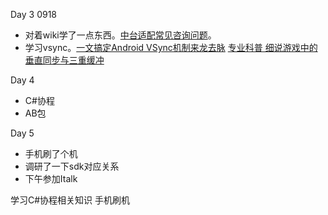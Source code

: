 Day 3  0918
* 对着wiki学了一点东西。[中台适配常见咨询问题](https://wiki.huawei.com/domains/4655/wiki/39188/WIKI202409064527250)。
* 学习vsync。[一文搞定Android VSync机制来龙去脉](https://blog.csdn.net/feelabclihu/article/details/132114454)  [专业科普 细说游戏中的垂直同步与三重缓冲](https://www.bilibili.com/read/cv6797272/)

Day 4 
* C#协程
* AB包

Day 5
* 手机刷了个机
* 调研了一下sdk对应关系
* 下午参加Italk

学习C#协程相关知识
手机刷机